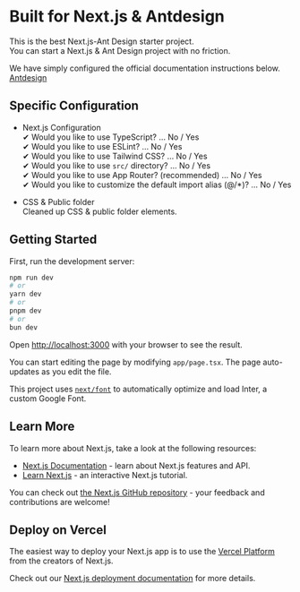 # Built for Next.js & Antdesign
This is the best Next.js-Ant Design starter project.  
You can start a Next.js & Ant Design project with no friction.  

We have simply configured the official documentation instructions below.  
[Antdesign](https://ant.design/docs/react/use-with-next/)

## Specific Configuration
- Next.js Configuration<br>
✔ Would you like to use TypeScript? … No / Yes<br>
✔ Would you like to use ESLint? … No / Yes<br>
✔ Would you like to use Tailwind CSS? … No / Yes<br>
✔ Would you like to use `src/` directory? … No / Yes<br>
✔ Would you like to use App Router? (recommended) … No / Yes<br>
✔ Would you like to customize the default import alias (@/*)? … No / Yes<br>

- CSS & Public folder<br>
Cleaned up CSS & public folder elements.<br>

## Getting Started

First, run the development server:

```bash
npm run dev
# or
yarn dev
# or
pnpm dev
# or
bun dev
```

Open [http://localhost:3000](http://localhost:3000) with your browser to see the result.

You can start editing the page by modifying `app/page.tsx`. The page auto-updates as you edit the file.

This project uses [`next/font`](https://nextjs.org/docs/basic-features/font-optimization) to automatically optimize and load Inter, a custom Google Font.

## Learn More

To learn more about Next.js, take a look at the following resources:

- [Next.js Documentation](https://nextjs.org/docs) - learn about Next.js features and API.
- [Learn Next.js](https://nextjs.org/learn) - an interactive Next.js tutorial.

You can check out [the Next.js GitHub repository](https://github.com/vercel/next.js/) - your feedback and contributions are welcome!

## Deploy on Vercel

The easiest way to deploy your Next.js app is to use the [Vercel Platform](https://vercel.com/new?utm_medium=default-template&filter=next.js&utm_source=create-next-app&utm_campaign=create-next-app-readme) from the creators of Next.js.

Check out our [Next.js deployment documentation](https://nextjs.org/docs/deployment) for more details.
